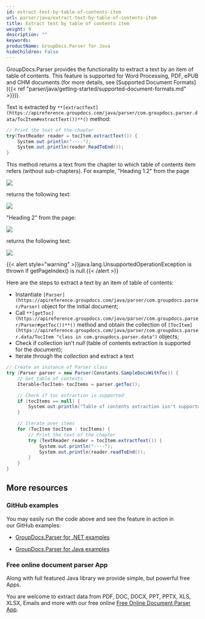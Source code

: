 ```yaml
---
id: extract-text-by-table-of-contents-item
url: parser/java/extract-text-by-table-of-contents-item
title: Extract text by table of contents item
weight: 9
description: ""
keywords: 
productName: GroupDocs.Parser for Java
hideChildren: False
---
```

GroupDocs.Parser provides the functionality to extract a text by an item of table of contents. This feature is supported for Word Processing, PDF, ePUB and CHM documents (for more details, see [Supported Document Formats]({{< ref "parser/java/getting-started/supported-document-formats.md" >}})).

Text is extracted by `**[extractText](https://apireference.groupdocs.com/java/parser/com.groupdocs.parser.data/TocItem#extractText())**()`  method:

```csharp
// Print the text of the chapter
try(TextReader reader = tocItem.extractText()) {
    System.out.println("----");
    System.out.println(reader.ReadToEnd());
}


```

This method returns a text from the chapter to which table of contents item refers (without sub-chapters). For example, "Heading 1.2" from the page

![](parser/java/images/extract-text-by-table-of-contents-item.png)

returns the following text:

![](parser/java/images/extract-text-by-table-of-contents-item_1.png)

"Heading 2" from the page:

![](parser/java/images/extract-text-by-table-of-contents-item_2.png)

returns the following text:

![](parser/java/images/extract-text-by-table-of-contents-item_3.png)

{{< alert style="warning" >}}java.lang.UnsupportedOperationException is thrown if getPageIndex() is null.{{< /alert >}}

Here are the steps to extract a text by an item of table of contents:

*   Instantiate `[Parser](https://apireference.groupdocs.com/java/parser/com.groupdocs.parser/Parser)` object for the initial document;
*   Call `**[getToc](https://apireference.groupdocs.com/java/parser/com.groupdocs.parser/Parser#getToc())**()` method and obtain the collection of `[TocItem](https://apireference.groupdocs.com/java/parser/com.groupdocs.parser.data/TocItem "class in com.groupdocs.parser.data")` objects;
*   Check if collection isn't *null* (table of contents extraction is supported for the document);
*   Iterate through the *collection* and extract a text

```csharp
// Create an instance of Parser class
try (Parser parser = new Parser(Constants.SampleDocxWithToc)) {
    // Get table of contents
    Iterable<TocItem> tocItems = parser.getToc();

    // Check if toc extraction is supported
    if (tocItems == null) {
        System.out.println("Table of contents extraction isn't supported");
    }

    // Iterate over items
    for (TocItem tocItem : tocItems) {
        // Print the text of the chapter
        try (TextReader reader = tocItem.extractText()) {
            System.out.println("----");
            System.out.println(reader.readToEnd());
        }
    }
}
```

## More resources

### GitHub examples

You may easily run the code above and see the feature in action in our GitHub examples:

*   [GroupDocs.Parser for .NET examples](https://github.com/groupdocs-parser/GroupDocs.Parser-for-.NET)
    
*   [GroupDocs.Parser for Java examples](https://github.com/groupdocs-parser/GroupDocs.Parser-for-Java)
    

### Free online document parser App

Along with full featured Java library we provide simple, but powerful free Apps.

You are welcome to extract data from PDF, DOC, DOCX, PPT, PPTX, XLS, XLSX, Emails and more with our free online [Free Online Document Parser App](https://products.groupdocs.app/parser).
